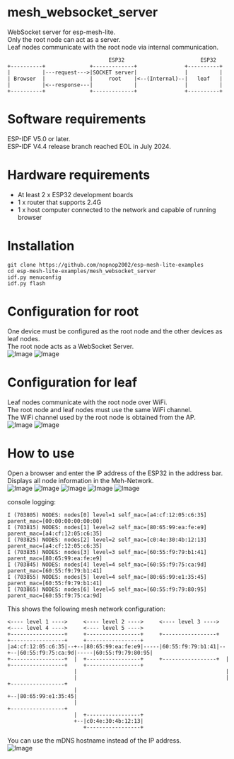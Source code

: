 # mesh_websocket_server
WebSocket server for esp-mesh-lite.   
Only the root node can act as a server.   
Leaf nodes communicate with the root node via internal communication.   
```
                                ESP32                        ESP32
+----------+              +-------------+               +----------+
|          |---request--->|SOCKET server|               |          |
| Browser  |              |     root    |<--(Internal)--|   leaf   |
|          |<--response---|             |               |          |
+----------+              +-------------+               +----------+
```

# Software requirements
ESP-IDF V5.0 or later.   
ESP-IDF V4.4 release branch reached EOL in July 2024.   

# Hardware requirements
- At least 2 x ESP32 development boards
- 1 x router that supports 2.4G
- 1 x host computer connected to the network and capable of running browser

# Installation
```
git clone https://github.com/nopnop2002/esp-mesh-lite-examples
cd esp-mesh-lite-examples/mesh_websocket_server
idf.py menuconfig
idf.py flash
```

# Configuration for root   
One device must be configured as the root node and the other devices as leaf nodes.   
The root node acts as a WebSocket Server.   
![Image](https://github.com/user-attachments/assets/a1fcd3b5-e19b-4098-b504-4187ea2188fc)
![Image](https://github.com/user-attachments/assets/dc497f42-0683-458e-a5f7-221631145efe)

# Configuration for leaf   
Leaf nodes communicate with the root node over WiFi.   
The root node and leaf nodes must use the same WiFi channel.   
The WiFi channel used by the root node is obtained from the AP.   
![Image](https://github.com/user-attachments/assets/d59920b5-57af-4434-aa9b-ebd6c60d4143)
![Image](https://github.com/user-attachments/assets/9b523ac1-d62c-473f-864d-56cf2d70ccf2)

# How to use
Open a browser and enter the IP address of the ESP32 in the address bar.   
Displays all node information in the Meh-Network.   
![Image](https://github.com/user-attachments/assets/d417abaa-0884-4a98-b07a-79ac03d33a9d)
![Image](https://github.com/user-attachments/assets/a50b74fd-7fcd-4048-94a5-d2c097a580ba)
![Image](https://github.com/user-attachments/assets/c0bfc630-31a5-4272-b8b9-628e267e07e0)
![Image](https://github.com/user-attachments/assets/821abce2-f542-4380-886a-5de3ab6d9daf)
![Image](https://github.com/user-attachments/assets/91bf29a5-3bbe-4803-bd6e-d45e7a35cba9)


console logging:
```
I (703805) NODES: nodes[0] level=1 self_mac=[a4:cf:12:05:c6:35] parent_mac=[00:00:00:00:00:00]
I (703815) NODES: nodes[1] level=2 self_mac=[80:65:99:ea:fe:e9] parent_mac=[a4:cf:12:05:c6:35]
I (703825) NODES: nodes[2] level=2 self_mac=[c0:4e:30:4b:12:13] parent_mac=[a4:cf:12:05:c6:35]
I (703835) NODES: nodes[3] level=3 self_mac=[60:55:f9:79:b1:41] parent_mac=[80:65:99:ea:fe:e9]
I (703845) NODES: nodes[4] level=4 self_mac=[60:55:f9:75:ca:9d] parent_mac=[60:55:f9:79:b1:41]
I (703855) NODES: nodes[5] level=4 self_mac=[80:65:99:e1:35:45] parent_mac=[60:55:f9:79:b1:41]
I (703865) NODES: nodes[6] level=5 self_mac=[60:55:f9:79:80:95] parent_mac=[60:55:f9:75:ca:9d]
```

This shows the following mesh network configuration:
```
<---- level 1 ---->     <---- level 2 ---->     <---- level 3 ---->     <---- level 4 ---->     <---- level 5 ---->
+-----------------+     +-----------------+     +-----------------+     +-----------------+     +-----------------+
|a4:cf:12:05:c6:35|--+--|80:65:99:ea:fe:e9|-----|60:55:f9:79:b1:41|--+--|60:55:f9:75:ca:9d|-----|60:55:f9:79:80:95|
+-----------------+  |  +-----------------+     +-----------------+  |  +-----------------+     +-----------------+
                     |                                               |
                     |                                               |  +-----------------+
                     |                                               +--|80:65:99:e1:35:45|
                     |                                                  +-----------------+
                     |  +-----------------+
                     +--|c0:4e:30:4b:12:13|
                        +-----------------+
```

You can use the mDNS hostname instead of the IP address.   
![Image](https://github.com/user-attachments/assets/b188cbfb-16e7-4cdc-8822-b0055c543add)
